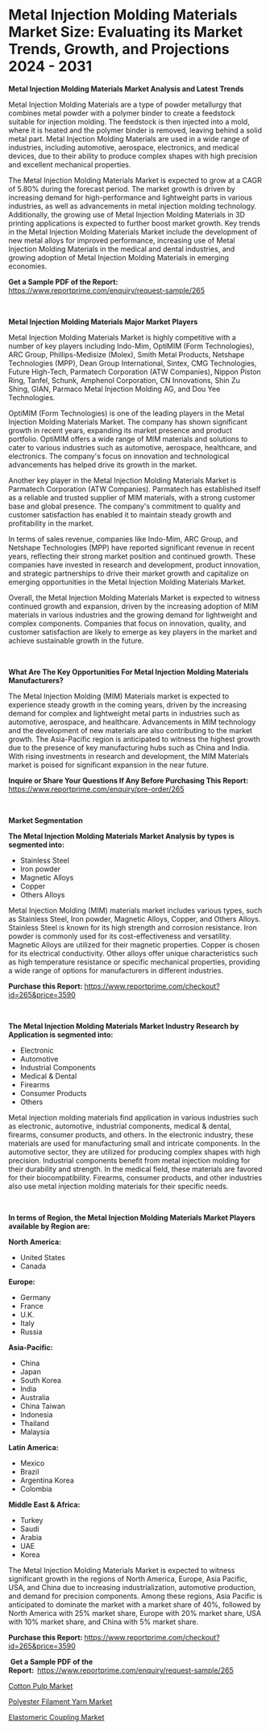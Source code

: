 <p><h1>Metal Injection Molding Materials Market Size: Evaluating its Market Trends, Growth, and Projections 2024 - 2031</h1></p><p><strong>Metal Injection Molding Materials Market Analysis and Latest Trends</strong></p>
<p><p>Metal Injection Molding Materials are a type of powder metallurgy that combines metal powder with a polymer binder to create a feedstock suitable for injection molding. The feedstock is then injected into a mold, where it is heated and the polymer binder is removed, leaving behind a solid metal part. Metal Injection Molding Materials are used in a wide range of industries, including automotive, aerospace, electronics, and medical devices, due to their ability to produce complex shapes with high precision and excellent mechanical properties.</p><p>The Metal Injection Molding Materials Market is expected to grow at a CAGR of 5.80% during the forecast period. The market growth is driven by increasing demand for high-performance and lightweight parts in various industries, as well as advancements in metal injection molding technology. Additionally, the growing use of Metal Injection Molding Materials in 3D printing applications is expected to further boost market growth. Key trends in the Metal Injection Molding Materials Market include the development of new metal alloys for improved performance, increasing use of Metal Injection Molding Materials in the medical and dental industries, and growing adoption of Metal Injection Molding Materials in emerging economies.</p></p>
<p><strong>Get a Sample PDF of the Report:&nbsp;</strong> <a href="https://www.reportprime.com/enquiry/request-sample/265">https://www.reportprime.com/enquiry/request-sample/265</a></p>
<p>&nbsp;</p>
<p><strong>Metal Injection Molding Materials Major Market Players</strong></p>
<p><p>Metal Injection Molding Materials Market is highly competitive with a number of key players including Indo-Mim, OptiMIM (Form Technologies), ARC Group, Phillips-Medisize (Molex), Smith Metal Products, Netshape Technologies (MPP), Dean Group International, Sintex, CMG Technologies, Future High-Tech, Parmatech Corporation (ATW Companies), Nippon Piston Ring, Tanfel, Schunk, Amphenol Corporation, CN Innovations, Shin Zu Shing, GIAN, Parmaco Metal Injection Molding AG, and Dou Yee Technologies.</p><p>OptiMIM (Form Technologies) is one of the leading players in the Metal Injection Molding Materials Market. The company has shown significant growth in recent years, expanding its market presence and product portfolio. OptiMIM offers a wide range of MIM materials and solutions to cater to various industries such as automotive, aerospace, healthcare, and electronics. The company's focus on innovation and technological advancements has helped drive its growth in the market.</p><p>Another key player in the Metal Injection Molding Materials Market is Parmatech Corporation (ATW Companies). Parmatech has established itself as a reliable and trusted supplier of MIM materials, with a strong customer base and global presence. The company's commitment to quality and customer satisfaction has enabled it to maintain steady growth and profitability in the market.</p><p>In terms of sales revenue, companies like Indo-Mim, ARC Group, and Netshape Technologies (MPP) have reported significant revenue in recent years, reflecting their strong market position and continued growth. These companies have invested in research and development, product innovation, and strategic partnerships to drive their market growth and capitalize on emerging opportunities in the Metal Injection Molding Materials Market. </p><p>Overall, the Metal Injection Molding Materials Market is expected to witness continued growth and expansion, driven by the increasing adoption of MIM materials in various industries and the growing demand for lightweight and complex components. Companies that focus on innovation, quality, and customer satisfaction are likely to emerge as key players in the market and achieve sustainable growth in the future.</p></p>
<p>&nbsp;</p>
<p><strong>What Are The Key Opportunities For Metal Injection Molding Materials Manufacturers?</strong></p>
<p><p>The Metal Injection Molding (MIM) Materials market is expected to experience steady growth in the coming years, driven by the increasing demand for complex and lightweight metal parts in industries such as automotive, aerospace, and healthcare. Advancements in MIM technology and the development of new materials are also contributing to the market growth. The Asia-Pacific region is anticipated to witness the highest growth due to the presence of key manufacturing hubs such as China and India. With rising investments in research and development, the MIM Materials market is poised for significant expansion in the near future.</p></p>
<p><strong>Inquire or Share Your Questions If Any Before Purchasing This Report:</strong> <a href="https://www.reportprime.com/enquiry/pre-order/265">https://www.reportprime.com/enquiry/pre-order/265</a></p>
<p>&nbsp;</p>
<p><strong>Market Segmentation</strong></p>
<p><strong>The Metal Injection Molding Materials Market Analysis by types is segmented into:</strong></p>
<p><ul><li>Stainless Steel</li><li>Iron powder</li><li>Magnetic Alloys</li><li>Copper</li><li>Others Alloys</li></ul></p>
<p><p>Metal Injection Molding (MIM) materials market includes various types, such as Stainless Steel, Iron powder, Magnetic Alloys, Copper, and Others Alloys. Stainless Steel is known for its high strength and corrosion resistance. Iron powder is commonly used for its cost-effectiveness and versatility. Magnetic Alloys are utilized for their magnetic properties. Copper is chosen for its electrical conductivity. Other alloys offer unique characteristics such as high temperature resistance or specific mechanical properties, providing a wide range of options for manufacturers in different industries.</p></p>
<p><strong>Purchase this Report:&nbsp;</strong><a href="https://www.reportprime.com/checkout?id=265&price=3590">https://www.reportprime.com/checkout?id=265&price=3590</a></p>
<p>&nbsp;</p>
<p><strong>The Metal Injection Molding Materials Market Industry Research by Application is segmented into:</strong></p>
<p><ul><li>Electronic</li><li>Automotive</li><li>Industrial Components</li><li>Medical & Dental</li><li>Firearms</li><li>Consumer Products</li><li>Others</li></ul></p>
<p><p>Metal injection molding materials find application in various industries such as electronic, automotive, industrial components, medical & dental, firearms, consumer products, and others. In the electronic industry, these materials are used for manufacturing small and intricate components. In the automotive sector, they are utilized for producing complex shapes with high precision. Industrial components benefit from metal injection molding for their durability and strength. In the medical field, these materials are favored for their biocompatibility. Firearms, consumer products, and other industries also use metal injection molding materials for their specific needs.</p></p>
<p>&nbsp;</p>
<p><strong>In terms of Region, the Metal Injection Molding Materials Market Players available by Region are:</strong></p>
<p>
    <p> <strong> North America: </strong>
        <ul>
            <li>United States</li>
            <li>Canada</li>
        </ul>
        </p> 
    <p> <strong> Europe: </strong>
        <ul>
            <li>Germany</li>
            <li>France</li>
            <li>U.K.</li>
            <li>Italy</li>
            <li>Russia</li>
        </ul>
        </p> 
    <p> <strong> Asia-Pacific: </strong>
        <ul>
            <li>China</li>
            <li>Japan</li>
            <li>South Korea</li>
            <li>India</li>
            <li>Australia</li>
            <li>China Taiwan</li>
            <li>Indonesia</li>
            <li>Thailand</li>
            <li>Malaysia</li>
        </ul>
        </p> 
    <p> <strong> Latin America: </strong>
        <ul>
            <li>Mexico</li>
            <li>Brazil</li>
            <li>Argentina Korea</li>
            <li>Colombia</li>
        </ul>
        </p> 
    <p> <strong> Middle East & Africa: </strong>
        <ul>
            <li>Turkey</li>
            <li>Saudi</li>
            <li>Arabia</li>
            <li>UAE</li>
            <li>Korea</li>
        </ul>
    </p>
    </p>
<p><p>The Metal Injection Molding Materials Market is expected to witness significant growth in the regions of North America, Europe, Asia Pacific, USA, and China due to increasing industrialization, automotive production, and demand for precision components. Among these regions, Asia Pacific is anticipated to dominate the market with a market share of 40%, followed by North America with 25% market share, Europe with 20% market share, USA with 10% market share, and China with 5% market share.</p></p>
<p><strong>Purchase this Report: </strong><a href="https://www.reportprime.com/checkout?id=265&price=3590">https://www.reportprime.com/checkout?id=265&price=3590</a></p>
<p>&nbsp;<strong>Get a Sample PDF of the Report:&nbsp;&nbsp;</strong><a href="https://www.reportprime.com/enquiry/request-sample/265">https://www.reportprime.com/enquiry/request-sample/265</a></p>
<p><strong></strong></p>
<p><p><a href="https://github.com/eeaveuhhh/Market-Research-Report-List-1/blob/main/cotton-pulp-market.md">Cotton Pulp Market</a></p><p><a href="https://github.com/Angelnienowdseej3e45z3p8c/Market-Research-Report-List-1/blob/main/polyester-filament-yarn-market.md">Polyester Filament Yarn Market</a></p><p><a href="https://github.com/brentleyjimmiealvaradoz4l1rea/Market-Research-Report-List-1/blob/main/elastomeric-coupling-market.md">Elastomeric Coupling Market</a></p></p>